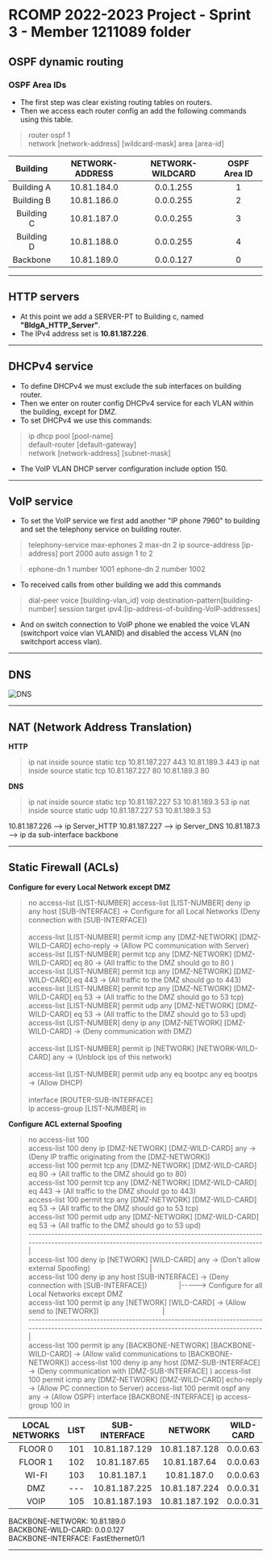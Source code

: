RCOMP 2022-2023 Project - Sprint 3 - Member 1211089 folder
===========================================

## OSPF dynamic routing

### OSPF Area IDs ###

* The first step was clear existing routing tables on routers.
* Then we access each router config an add the following commands using this table.
> router ospf 1 <br>
> network [network-address] [wildcard-mask] area [area-id]

|  Building  | NETWORK-ADDRESS | NETWORK-WILDCARD  | OSPF Area ID |
|:----------:|:---------------:|:-----------------:|:------------:|
| Building A |   10.81.184.0   |     0.0.1.255     |      1       |
| Building B |   10.81.186.0   |     0.0.0.255     |      2       |
| Building C |   10.81.187.0   |     0.0.0.255     |      3       |
| Building D |   10.81.188.0   |     0.0.0.255     |      4       |
|  Backbone  |   10.81.189.0   |     0.0.0.127     |      0       | 

---

## HTTP servers

* At this point we add a SERVER-PT to Building c, named **"BldgA_HTTP_Server"**.
* The IPv4 address set is **10.81.187.226**.

---

## DHCPv4 service

* To define DHCPv4 we must exclude the sub interfaces on building router.
* Then we enter on router config DHCPv4 service for each VLAN within the building, except for DMZ.
* To set DHCPv4 we use this commands:

> ip dhcp pool [pool-name] <br>
> default-router [default-gateway] <br>
> network [network-address] [subnet-mask] <br>

* The VoIP VLAN DHCP server configuration include option 150.

---

## VoIP service

* To set the VoIP service we first add another "IP phone 7960" to building and set the telephony service on building router.

> telephony-service
max-ephones 2
max-dn 2
ip source-address [ip-address] port 2000
auto assign 1 to 2

>ephone-dn 1
number 1001
ephone-dn 2
number 1002

* To received calls from other building we add this commands
>dial-peer voice [building-vlan_id] voip
> destination-pattern[building-number]
> session target ipv4:[ip-address-of-building-VoIP-addresses]


* And on switch connection to VoIP phone we enabled the voice VLAN (switchport voice vlan VLANID) and disabled the access VLAN  (no switchport access vlan).



---

## DNS

![DNS](resources/DNS.png)

---

## NAT (Network Address Translation)

**HTTP**
>ip nat inside source static tcp 10.81.187.227 443 10.81.189.3 443
ip nat inside source static tcp 10.81.187.227 80 10.81.189.3 80

**DNS**
>ip nat inside source static tcp 10.81.187.227 53 10.81.189.3 53
ip nat inside source static udp 10.81.187.227 53 10.81.189.3 53

10.81.187.226 --> ip  Server_HTTP
10.81.187.227 --> ip  Server_DNS
10.81.187.3   --> ip da sub-interface backbone

---

## Static Firewall (ACLs)

**Configure for every Local Network except DMZ**

>no access-list [LIST-NUMBER]
access-list [LIST-NUMBER] deny ip any host [SUB-INTERFACE] -> Configure for all Local Networks (Deny connection with [SUB-INTERFACE]) <br>              
access-list [LIST-NUMBER] permit icmp any [DMZ-NETWORK] [DMZ-WILD-CARD] echo-reply -> (Allow PC communication with Server)<br>
access-list [LIST-NUMBER] permit tcp any [DMZ-NETWORK] [DMZ-WILD-CARD] eq 80 -> (All traffic to the DMZ should go to 80 )<br>
access-list [LIST-NUMBER] permit tcp any [DMZ-NETWORK] [DMZ-WILD-CARD] eq 443 -> (All traffic to the DMZ should go to 443)<br>
access-list [LIST-NUMBER] permit tcp any [DMZ-NETWORK] [DMZ-WILD-CARD] eq 53 -> (All traffic to the DMZ should go to 53 tcp)<br>
access-list [LIST-NUMBER] permit udp any [DMZ-NETWORK] [DMZ-WILD-CARD] eq 53 -> (All traffic to the DMZ should go to 53 upd)<br>
access-list [LIST-NUMBER] deny ip any [DMZ-NETWORK] [DMZ-WILD-CARD] -> (Deny communication with DMZ) <br>                      
access-list [LIST-NUMBER] permit ip [NETWORK] [NETWORK-WILD-CARD] any -> (Unblock ips of this network)   <br>                    
access-list [LIST-NUMBER] permit udp any eq bootpc any eq bootps ->  (Allow DHCP)   <br>               
interface [ROUTER-SUB-INTERFACE] <br>
ip access-group [LIST-NUMBER] in <br>

**Configure ACL external Spoofing**

>no access-list 100 <br>
access-list 100 deny ip [DMZ-NETWORK] [DMZ-WILD-CARD] any -> (Deny IP traffic originating from the [DMZ-NETWORK])<br>
access-list 100 permit tcp any [DMZ-NETWORK] [DMZ-WILD-CARD] eq 80 -> (All traffic to the DMZ should go to 80)<br>
access-list 100 permit tcp any [DMZ-NETWORK] [DMZ-WILD-CARD] eq 443 -> (All traffic to the DMZ should go to 443)<br>
access-list 100 permit tcp any [DMZ-NETWORK] [DMZ-WILD-CARD] eq 53 -> (All traffic to the DMZ should go to 53 tcp)<br>
access-list 100 permit udp any [DMZ-NETWORK] [DMZ-WILD-CARD] eq 53 -> (All traffic to the DMZ should go to 53 upd)<br>
------------------------------------------------------------------------------------------------------------------------------------------------| <br>
access-list 100 deny ip [NETWORK] [WILD-CARD] any -> (Don't allow external Spoofing) &nbsp;&nbsp;&nbsp;&nbsp;&nbsp;&nbsp;&nbsp;&nbsp;&nbsp;&nbsp;&nbsp;&nbsp;&nbsp;&nbsp;&nbsp;&nbsp;&nbsp;&nbsp;&nbsp;&nbsp;&nbsp;&nbsp;&nbsp;&nbsp;&nbsp;&nbsp;&nbsp;&nbsp; | <br>
access-list 100 deny ip any host [SUB-INTERFACE]  -> (Deny connection with [SUB-INTERFACE]) &nbsp;&nbsp;&nbsp;&nbsp;&nbsp;&nbsp;&nbsp;&nbsp;&nbsp;&nbsp;&nbsp;&nbsp;&nbsp;&nbsp; |-----> Configure for all Local Networks except DMZ <br>
access-list 100 permit ip any [NETWORK] [WILD-CARD] -> (Allow send to [NETWORK]) &nbsp;&nbsp;&nbsp;&nbsp;&nbsp;&nbsp;&nbsp;&nbsp;&nbsp;&nbsp;&nbsp;&nbsp;&nbsp;&nbsp;&nbsp;&nbsp;&nbsp;&nbsp;&nbsp;&nbsp;&nbsp;&nbsp;&nbsp;&nbsp;&nbsp;&nbsp;&nbsp;&nbsp;&nbsp;&nbsp; | <br>
------------------------------------------------------------------------------------------------------------------------------------------------| <br>
access-list 100 permit ip any [BACKBONE-NETWORK] [BACKBONE-WILD-CARD] -> (Allow valid communications to [BACKBONE-NETWORK])
access-list 100 deny ip any host [DMZ-SUB-INTERFACE] -> (Deny communication with [DMZ-SUB-INTERFACE] )
access-list 100 permit icmp any [DMZ-NETWORK] [DMZ-WILD-CARD] echo-reply -> (Allow PC connection to Server)
access-list 100 permit ospf any any -> (Allow OSPF)
interface [BACKBONE-INTERFACE]
ip access-group 100 in

| LOCAL NETWORKS | LIST | SUB-INTERFACE |    NETWORK    | WILD-CARD | ROUTER-SUB-INTERFACE |
|:--------------:|:----:|:-------------:|:-------------:|:---------:|:--------------------:|
|    FLOOR 0     | 101  | 10.81.187.129 | 10.81.187.128 | 0.0.0.63  |  FastEthernet0/0.1   |
|    FLOOR 1     | 102  | 10.81.187.65  | 10.81.187.64  | 0.0.0.63  |  FastEthernet0/0.2   |
|     WI-FI      | 103  |  10.81.187.1  |  10.81.187.0  | 0.0.0.63  |  FastEthernet0/0.3   |
|      DMZ       | ---  | 10.81.187.225 | 10.81.187.224 | 0.0.0.31  |  FastEthernet0/0.4   |
|      VOIP      | 105  | 10.81.187.193 | 10.81.187.192 | 0.0.0.31  |  FastEthernet0/0.5   |

BACKBONE-NETWORK: 10.81.189.0 <br>
BACKBONE-WILD-CARD: 0.0.0.127 <br>
BACKBONE-INTERFACE: FastEthernet0/1 <br>

---
